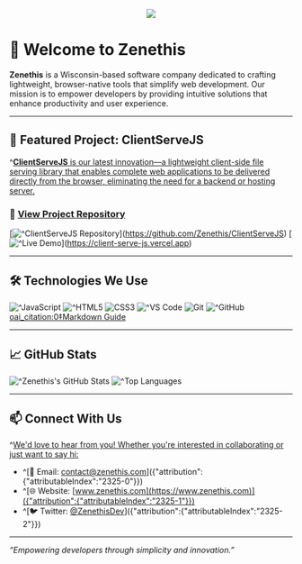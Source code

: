 <!-- Banner -->
<p align="center">
  <img src="https://capsule-render.vercel.app/api?text=Zenethis&animation=fadeIn&type=waving&color=gradient&height=100"/>
</p>

# 👋 Welcome to Zenethis

**Zenethis** is a Wisconsin-based software company dedicated to crafting lightweight, browser-native tools that simplify web development. Our mission is to empower developers by providing intuitive solutions that enhance productivity and user experience.

---

## 🚀 Featured Project: ClientServeJS

^[**ClientServeJS** is our latest innovation—a lightweight client-side file serving library that enables complete web applications to be delivered directly from the browser, eliminating the need for a backend or hosting server.]({"attribution":{"attributableIndex":"690-1"}})

### 🔗 [View Project Repository](https://github.com/Zenethis/ClientServeJS)

[![^[ClientServeJS Repository]({"attribution":{"attributableIndex":"963-1"}})](https://img.shields.io/badge/ClientServeJS-Repository-blue?style=for-the-badge)](https://github.com/Zenethis/ClientServeJS)
[![^[Live Demo]({"attribution":{"attributableIndex":"963-2"}})](https://img.shields.io/badge/Live%20Demo-ClientServeJS-green?style=for-the-badge)](https://client-serve-js.vercel.app)

---

## 🛠️ Technologies We Use

![^[JavaScript]({"attribution":{"attributableIndex":"1329-1"}})](https://img.shields.io/badge/-JavaScript-F7DF1E?style=flat-square&logo=javascript&logoColor=black)
![^[HTML5]({"attribution":{"attributableIndex":"1329-2"}})](https://img.shields.io/badge/-HTML5-E34F26?style=flat-square&logo=html5&logoColor=white)
![CSS3](https://img.shields.io/badge/-CSS3-1572B6?style=flat-square&logo=css3)
![^[VS Code]({"attribution":{"attributableIndex":"1329-3"}})](https://img.shields.io/badge/-VS%20Code-007ACC?style=flat-square&logo=visual-studio-code)
![Git](https://img.shields.io/badge/-Git-F05032?style=flat-square&logo=git&logoColor=white)
![^[GitHub]({"attribution":{"attributableIndex":"1329-4"}})](https://img.shields.io/badge/-GitHub-181717?style=flat-square&logo=github) [oai_citation:0‡Markdown Guide](https://www.markdownguide.org/hacks/?utm_source=chatgpt.com)

---

## 📈 GitHub Stats

![^[Zenethis's GitHub Stats]({"attribution":{"attributableIndex":"1933-1"}})](https://github-readme-stats.vercel.app/api?username=Zenethis&show_icons=true&theme=radical)
![^[Top Languages]({"attribution":{"attributableIndex":"1933-2"}})](https://github-readme-stats.vercel.app/api/top-langs/?username=Zenethis&layout=compact&theme=radical)

---

## 📫 Connect With Us

^[We'd love to hear from you! Whether you're interested in collaborating or just want to say hi:]({"attribution":{"attributableIndex":"2199-1"}})

- ^[📧 Email: [contact@zenethis.com](mailto:contact@zenethis.com)]({"attribution":{"attributableIndex":"2325-0"}})
- ^[🌐 Website: [www.zenethis.com](https://www.zenethis.com)]({"attribution":{"attributableIndex":"2325-1"}})
- ^[🐦 Twitter: [@ZenethisDev](https://twitter.com/ZenethisDev)]({"attribution":{"attributableIndex":"2325-2"}})

---

*“Empowering developers through simplicity and innovation.”*
